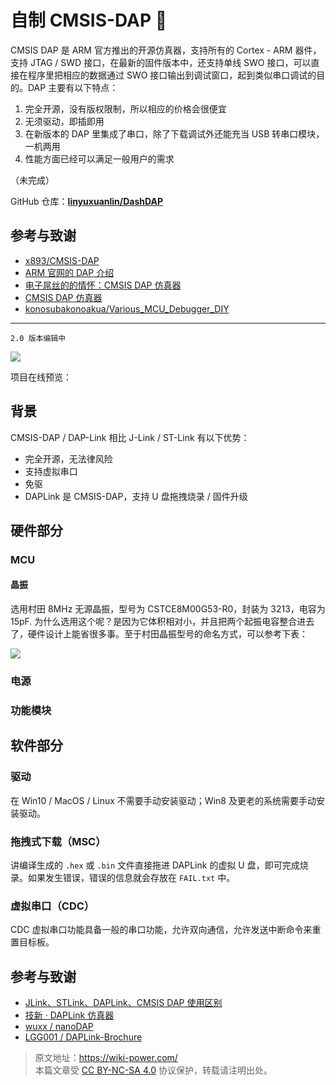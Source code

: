 # 自制 CMSIS-DAP 🚧

CMSIS DAP 是 ARM 官方推出的开源仿真器，支持所有的 Cortex - ARM 器件，支持 JTAG / SWD 接口，在最新的固件版本中，还支持单线 SWO 接口，可以直接在程序里把相应的数据通过 SWO 接口输出到调试窗口，起到类似串口调试的目的。DAP 主要有以下特点：

1. 完全开源，没有版权限制，所以相应的价格会很便宜
2. 无须驱动，即插即用
3. 在新版本的 DAP 里集成了串口，除了下载调试外还能充当 USB 转串口模块，一机两用
4. 性能方面已经可以满足一般用户的需求

（未完成）

GitHub 仓库：[**linyuxuanlin/DashDAP**](https://github.com/linyuxuanlin/DashDAP)

## 参考与致谢

- [x893/CMSIS-DAP](https://github.com/x893/CMSIS-DAP)
- [ARM 官网的 DAP 介绍](http://www.keil.com/pack/doc/cmsis/DAP/html/index.html)
- [电子屌丝的的情怀：CMSIS DAP 仿真器](http://www.stmcu.org.cn/module/forum/thread-610968-1-2.html)
- [CMSIS DAP 仿真器](https://item.taobao.com/item.htm?spm=a1z10.1-c.w5003-21405148310.36.78726a3dta5ieC&id=550828063764&scene=taobao_shop)
- [konosubakonoakua/Various_MCU_Debugger_DIY](https://github.com/konosubakonoakua/Various_MCU_Debugger_DIY)

---

`2.0 版本编辑中`

![](https://f004.backblazeb2.com/file/wiki-media/img/20200613154907.jpg)

项目在线预览：

<div class="altium-iframe-viewer">
  <div
    class="altium-ecad-viewer"
    data-project-src="https://github.com/linyuxuanlin/DashDAP/raw/master/Hardware/DashDAP.zip"
  ></div>
</div>

## 背景

CMSIS-DAP / DAP-Link 相比 J-Link / ST-Link 有以下优势：

- 完全开源，无法律风险
- 支持虚拟串口
- 免驱
- DAPLink 是 CMSIS-DAP，支持 U 盘拖拽烧录 / 固件升级

## 硬件部分

### MCU

#### 晶振

选用村田 8MHz 无源晶振，型号为 CSTCE8M00G53-R0，封装为 3213，电容为 15pF. 为什么选用这个呢？是因为它体积相对小，并且把两个起振电容整合进去了，硬件设计上能省很多事。至于村田晶振型号的命名方式，可以参考下表：

![](https://f004.backblazeb2.com/file/wiki-media/img/20200612143451.jpg)

### 电源

### 功能模块

## 软件部分

### 驱动

在 Win10 / MacOS / Linux 不需要手动安装驱动；Win8 及更老的系统需要手动安装驱动。

### 拖拽式下载（MSC）

讲编译生成的 `.hex` 或 `.bin` 文件直接拖进 DAPLink 的虚拟 U 盘，即可完成烧录。如果发生错误，错误的信息就会存放在 `FAIL.txt` 中。

### 虚拟串口（CDC）

CDC 虚拟串口功能具备一般的串口功能，允许双向通信，允许发送中断命令来重置目标板。

## 参考与致谢

- [JLink、STLink、DAPLink、CMSIS DAP 使用区别](https://blog.csdn.net/zhouml_msn/article/details/105298776)
- [技新 · DAPLink 仿真器](https://www.jixin.pro/bbs/topic/4187)
- [wuxx / nanoDAP](https://github.com/wuxx/nanoDAP)
- [LGG001 / DAPLink-Brochure](https://github.com/LGG001/DAPLink-Brochure)

> 原文地址：<https://wiki-power.com/>  
> 本篇文章受 [CC BY-NC-SA 4.0](https://creativecommons.org/licenses/by/4.0/deed.zh) 协议保护，转载请注明出处。
